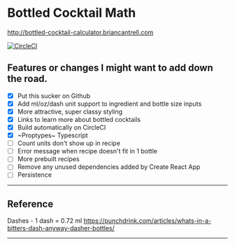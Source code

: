 
# Bottled Cocktail Math
http://bottled-cocktail-calculator.briancantrell.com

[![CircleCI](https://circleci.com/gh/briancantrell/bottled-cocktail-math.svg?style=svg)](https://circleci.com/gh/briancantrell/bottled-cocktail-math)

## Features or changes I might want to add down the road.
- [x] Put this sucker on Github
- [x] Add ml/oz/dash unit support to ingredient and bottle size inputs
- [x] More attractive, super classy styling
- [x] Links to learn more about bottled cocktails
- [x] Build automatically on CircleCI
- [x] ~Proptypes~ Typescript
- [ ] Count units don't show up in recipe
- [ ] Error message when recipe doesn't fit in 1 bottle
- [ ] More prebuilt recipes
- [ ] Remove any unused dependencies added by Create React App
- [ ] Persistence

-------
## Reference
Dashes  - 1 dash = 0.72 ml
https://punchdrink.com/articles/whats-in-a-bitters-dash-anyway-dasher-bottles/

------

